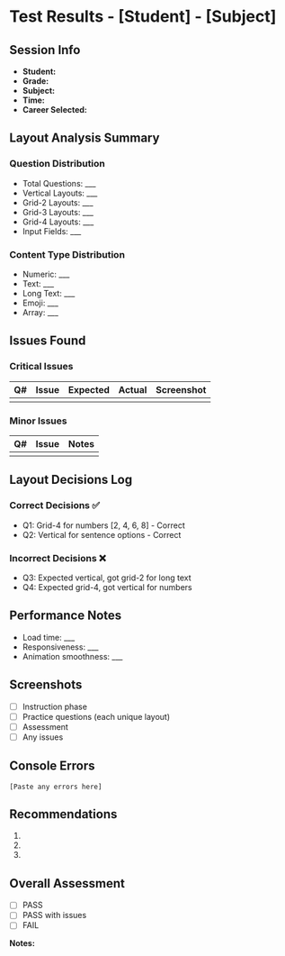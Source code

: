 # Test Results - [Student] - [Subject]

## Session Info
- **Student:**
- **Grade:**
- **Subject:**
- **Time:**
- **Career Selected:**

## Layout Analysis Summary

### Question Distribution
- Total Questions: ___
- Vertical Layouts: ___
- Grid-2 Layouts: ___
- Grid-3 Layouts: ___
- Grid-4 Layouts: ___
- Input Fields: ___

### Content Type Distribution
- Numeric: ___
- Text: ___
- Long Text: ___
- Emoji: ___
- Array: ___

## Issues Found

### Critical Issues
| Q# | Issue | Expected | Actual | Screenshot |
|----|-------|----------|--------|------------|
| | | | | |

### Minor Issues
| Q# | Issue | Notes |
|----|-------|-------|
| | | |

## Layout Decisions Log

### Correct Decisions ✅
- Q1: Grid-4 for numbers [2, 4, 6, 8] - Correct
- Q2: Vertical for sentence options - Correct

### Incorrect Decisions ❌
- Q3: Expected vertical, got grid-2 for long text
- Q4: Expected grid-4, got vertical for numbers

## Performance Notes
- Load time: ___
- Responsiveness: ___
- Animation smoothness: ___

## Screenshots
- [ ] Instruction phase
- [ ] Practice questions (each unique layout)
- [ ] Assessment
- [ ] Any issues

## Console Errors
```
[Paste any errors here]
```

## Recommendations
1.
2.
3.

## Overall Assessment
- [ ] PASS
- [ ] PASS with issues
- [ ] FAIL

**Notes:**